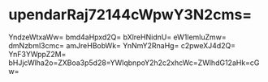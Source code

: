 # upendarRaj72144cWpwY3N2cms=
YndzeWtxaWw=
bmd4aHpxd2Q=
bXlreHNidnU=
eW1lemluZmw=
dmNzbml3cmc=
amJreHBobWk=
YnNmY2RnaHg=
c2pweXJ4d2Q=
YnF3YWppZ2M=
bHJjcWlha2o=ZXBoa3p5d28=YWlqbnpoY2h2c2xhcWc=ZWlhdG12aHk=cGw=
